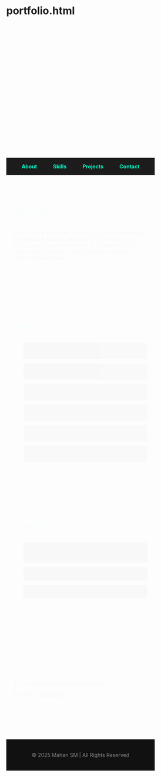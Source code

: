# portfolio.html
<!DOCTYPE html>
<html lang="en">
<head>
  <meta charset="UTF-8">
  <meta name="viewport" content="width=device-width, initial-scale=1.0">
  <title>Mahan SM - Portfolio</title>
  <style>
    /* Reset */
    * {
      margin: 0;
      padding: 0;
      box-sizing: border-box;
      scroll-behavior: smooth;
    }

    body {
      font-family: "Poppins", sans-serif;
      background: #0a0a0a;
      color: #f5f5f5;
      line-height: 1.6;
    }

    header {
      background: linear-gradient(135deg, #0f0f0f, #1a1a1a);
      padding: 60px 20px;
      text-align: center;
      animation: fadeIn 2s ease-in-out;
    }

    header h1 {
      font-size: 3rem;
      color: #00ffcc;
      animation: slideDown 1.5s ease;
    }

    header p {
      font-size: 1.3rem;
      color: #ccc;
      margin-top: 10px;
    }

    nav {
      background: #1c1c1c;
      text-align: center;
      padding: 15px;
      position: sticky;
      top: 0;
      z-index: 1000;
    }

    nav a {
      margin: 0 20px;
      color: #00ffcc;
      text-decoration: none;
      font-weight: bold;
      transition: color 0.3s;
    }

    nav a:hover {
      color: #fff;
    }

    section {
      padding: 60px 20px;
      max-width: 900px;
      margin: auto;
      animation: fadeIn 1.5s ease;
    }

    h2 {
      color: #00ffcc;
      margin-bottom: 20px;
      position: relative;
      display: inline-block;
    }

    h2::after {
      content: "";
      width: 50px;
      height: 3px;
      background: #00ffcc;
      display: block;
      margin-top: 5px;
    }

    .skills li, .projects li {
      margin: 12px 0;
      padding: 10px;
      background: #1a1a1a;
      border-left: 4px solid #00ffcc;
      transition: transform 0.3s;
      list-style: none;
    }

    .skills li:hover, .projects li:hover {
      transform: translateX(10px);
      background: #111;
    }

    .contact a {
      color: #00ffcc;
      text-decoration: none;
      transition: color 0.3s;
    }

    .contact a:hover {
      color: #fff;
    }

    footer {
      background: #111;
      text-align: center;
      padding: 20px;
      margin-top: 40px;
      color: #888;
    }

    /* Animations */
    @keyframes fadeIn {
      from {opacity: 0;}
      to {opacity: 1;}
    }

    @keyframes slideDown {
      from {transform: translateY(-50px); opacity: 0;}
      to {transform: translateY(0); opacity: 1;}
    }
  </style>
</head>
<body>
  <header>
    <h1>Mahan SM</h1>
    <p>BCA Student | Programmer | Tech Enthusiast</p>
  </header>

  <nav>
    <a href="#about">About</a>
    <a href="#skills">Skills</a>
    <a href="#projects">Projects</a>
    <a href="#contact">Contact</a>
  </nav>

  <section id="about">
    <h2>About Me</h2>
    <p>Hello! I am <b>Mahan SM</b>, currently pursuing a <b>Bachelor of Computer Applications (BCA)</b>. 
       I am passionate about coding, problem-solving, and learning new technologies. 
       I aim to build a successful career in software development.</p>
  </section>

  <section id="skills">
    <h2>Skills</h2>
    <ul class="skills">
      <li>⚡ C</li>
      <li>⚡ Java</li>
      <li>⚡ Python</li>
      <li>⚡ HTML & CSS</li>
      <li>⚡ DBMS</li>
      <li>⚡ MS Excel</li>
    </ul>
  </section>

  <section id="projects">
    <h2>Projects</h2>
    <ul class="projects">
      <li>📌 <b>Student Management System</b> (Mini Project in Java)</li>
      <li>📌 <b>Personal Portfolio Website</b> (This project!)</li>
      <li>📌 <b>Basic Calculator in Python</b></li>
    </ul>
  </section>

  <section id="contact">
    <h2>Contact</h2>
    <p>📧 Email: <a href="mailto:mahangowda15@gmail.com">mahangowda15@gmail.com</a></p>
    <p>📱 Phone: <a href="tel:7619123515">7619123515</a></p>
  </section>

  <footer>
    <p>© 2025 Mahan SM | All Rights Reserved</p>
  </footer>
</body>
</html>
